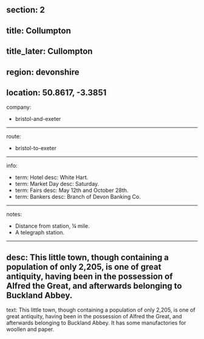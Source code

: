 section: 2
----
title: Collumpton
----
title_later: Cullompton
----
region: devonshire
----
location: 50.8617, -3.3851
----
company:
- bristol-and-exeter
----
route:
- bristol-to-exeter
----
info:
- term: Hotel
  desc: White Hart.
- term: Market Day
  desc: Saturday.
- term: Fairs
  desc: May 12th and October 28th.
- term: Bankers
  desc: Branch of Devon Banking Co.
----
notes:
- Distance from station, ¼ mile.
- A telegraph station.
----
desc: This little town, though containing a population of only 2,205, is one of great antiquity, having been in the possession of Alfred the Great, and afterwards belonging to Buckland Abbey.
----
text: This little town, though containing a population of only 2,205, is one of great antiquity, having been in the possession of Alfred the Great, and afterwards belonging to Buckland Abbey. It has some manufactories for woollen and paper.
